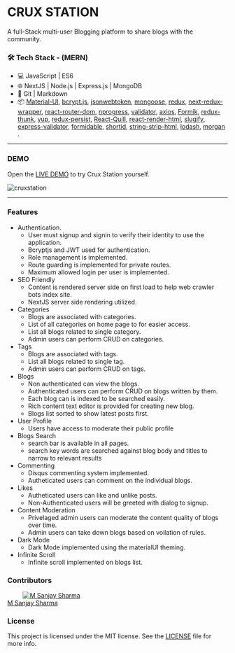 # CRUX STATION

A full-Stack multi-user Blogging platform to share blogs with the community.

### 🛠 Tech Stack - (MERN)

- 💻 JavaScript | ES6
- 🌐 NextJS | Node.js | Express.js | MongoDB
- 🔧 Git | Markdown
- 📦 [Material-UI](https://github.com/mui-org/material-ui), [bcrypt.js](https://www.npmjs.com/package/bcryptjs), [jsonwebtoken](https://www.npmjs.com/package/jsonwebtoken), [mongoose](https://www.npmjs.com/package/mongoose), [redux](https://github.com/reduxjs/redux), [next-redux-wrapper](https://github.com/kirill-konshin/next-redux-wrapper), [react-router-dom](https://www.npmjs.com/package/react-router-dom), [nprogress](https://www.npmjs.com/package/nprogress), [validator](https://www.npmjs.com/package/validator), [axios](https://www.npmjs.com/package/axios), [Formik](https://github.com/formium/formik), [redux-thunk](https://github.com/reduxjs/redux-thunk), [yup](https://github.com/jquense/yup), [redux-persist](https://github.com/rt2zz/redux-persist), [React-Quill](https://www.npmjs.com/package/react-quill), [react-render-html](https://www.npmjs.com/package/react-render-html), [slugify](https://www.npmjs.com/package/slugify), [express-validator](https://express-validator.github.io/), [formidable](https://www.npmjs.com/package/formidable), [shortid](https://www.npmjs.com/package/shortid), [string-strip-html](https://www.npmjs.com/package/string-strip-html), [lodash](https://lodash.com/), [morgan](https://www.npmjs.com/package/morgan) .

---

### DEMO

Open the [LIVE DEMO](crux-station.herokuapp.com/) to try Crux Station yourself.

![cruxstation](https://user-images.githubusercontent.com/65958268/88467138-5cf19d80-cef1-11ea-8ccd-e36e8cc8c92d.gif)

---

### Features

- Authentication.
  - User must signup and signin to verify their identity to use the application.
  - Bcryptjs and JWT used for authentication.
  - Role management is implemented.
  - Route guarding is implemented for private routes.
  - Maximum allowed login per user is implemented.
- SEO Friendly
  - Content is rendered server side on first load to help web crawler bots index site.
  - NextJS server side rendering utilized.
- Categories
  - Blogs are associated with categories.
  - List of all categories on home page to for easier access.
  - List all blogs related to single category.
  - Admin users can perform CRUD on categories.
- Tags
  - Blogs are associated with tags.
  - List all blogs related to single tag.
  - Admin users can perform CRUD on tags.
- Blogs
  - Non authenticated can view the blogs.
  - Authenticated users can perform CRUD on blogs written by them.
  - Each blog can is indexed to be searched easily.
  - Rich content text editor is provided for creating new blog.
  - Blogs list sorted to show latest posts first.
- User Profile
  - Users have access to moderate their public profile
- Blogs Search
  - search bar is available in all pages.
  - search key words are searched against blog body and titles to narrow to relevant results
- Commenting
  - Disqus commenting system implemented.
  - Autheticated users can comment on the individual blogs.
- Likes
  - Autheticated users can like and unlike posts.
  - Non-Authenticated users will be greeted with dialog to signup.
- Content Moderation
  - Privelaged admin users can moderate the content quality of blogs over time.
  - Admin users can take down blogs based on voilation of rules.
- Dark Mode
  - Dark Mode implemented using the materialUI theming.
- Infinite Scroll
  - Infinite scroll implemented on blogs list.

### Contributors

&nbsp;&nbsp;&nbsp;&nbsp;&nbsp;&nbsp;&nbsp;&nbsp;&nbsp;<a href="https://github.com/MSanjaySharma"><img src="https://avatars3.githubusercontent.com/u/65958268?s=40" alt="M Sanjay Sharma" /></a></br>
[M Sanjay Sharma](https://github.com/MSanjaySharma)

### License

This project is licensed under the MIT license. See the [LICENSE]("./license") file for more info.

